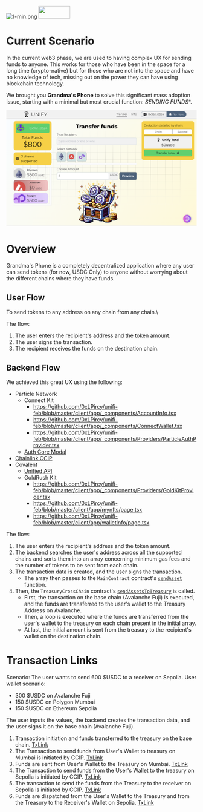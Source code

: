 ![1-min.png](https://cdn.dorahacks.io/static/files/18dbed88495df63c795884f48739066c.png)
<a target="_blank" href="https://dorahacks.io/buidl/10279"><img src="https://cdn.dorahacks.io/images/buidl-embed/light-simple.png" height="33" width="84" /></a>
# Current Scenario
In the current web3 phase, we are used to having complex UX for sending funds to anyone.
This works for those who have been in the space for a long time (crypto-native) but for those who are not into the space and have no knowledge of tech, missing out on the power they can have using blockchain technology. 

We brought you **Grandma's Phone** to solve this significant mass adoption issue, starting with a minimal but most crucial function: _SENDING FUNDS_*.

[![Dashboard Image](./assets/dashboard.png)](https://www.youtube.com/embed/dcpv2h0guv4)


# Overview

Grandma's Phone is a completely decentralized application where any user can send tokens (for now, USDC Only) to anyone without worrying about the different chains where they have funds.

## User Flow 
To send tokens to any address on any chain from any chain.\

The flow:
1. The user enters the recipient's address and the token amount.
2. The user signs the transaction.
3. The recipient receives the funds on the destination chain.

## Backend Flow 
We achieved this great UX using the following: 
- Particle Network
  - Connect Kit
    - https://github.com/0xLPircy/unifi-feb/blob/master/client/app/_components/AccountInfo.tsx
    - https://github.com/0xLPircy/unifi-feb/blob/master/client/app/_components/ConnectWallet.tsx
    - https://github.com/0xLPircy/unifi-feb/blob/master/client/app/_components/Providers/ParticleAuthProvider.tsx
  - [Auth Core Modal](https://github.com/0xLPircy/unifi-feb/blob/master/client/app/_container/dashboard/DeductionSection.tsx#L19C4-L37C37)
- [Chainlink CCIP](https://github.com/0xLPircy/unifi-feb/blob/master/contracts/src/TreasuryCrossChain.sol#L105)
- Covalent 
  - [Unified API](https://github.com/0xLPircy/unifi-feb/blob/master/client/app/api/index.ts)
  - GoldRush Kit
    - https://github.com/0xLPircy/unifi-feb/blob/master/client/app/_components/Providers/GoldKitProvider.tsx
    - https://github.com/0xLPircy/unifi-feb/blob/master/client/app/mynfts/page.tsx
    - https://github.com/0xLPircy/unifi-feb/blob/master/client/app/walletInfo/page.tsx

The flow:
1. The user enters the recipient's address and the token amount.
2. The backend searches the user's address across all the supported chains and sorts them into an array concerning minimum gas fees and the number of tokens to be sent from each chain.
3. The transaction data is created, and the user signs the transaction.
   - The array then passes to the `MainContract` contract's [`sendAsset`](https://github.com/0xLPircy/unifi-feb/blob/019403ac468a00573226fc862fc72e83c2ced137/contracts/src/MainContract.sol#L31) function.
4. Then, the `TreasuryCrossChain` contract's [`sendAssetsToTreasury`](https://github.com/0xLPircy/unifi-feb/blob/019403ac468a00573226fc862fc72e83c2ced137/contracts/src/TreasuryCrossChain.sol#L48) is called.
   - First, the transaction on the base chain (Avalanche Fuji) is executed, and the funds are transferred to the user's wallet to the Treasury Address on Avalanche.
   - Then, a loop is executed where the funds are transferred from the user's wallet to the treasury on each chain present in the initial array.
   - At last, the initial amount is sent from the treasury to the recipient's wallet on the destination chain.

# Transaction Links
Scenario: 
The user wants to send 600 $USDC to a receiver on Sepolia.
User wallet scenario:
- 300 $USDC on Avalanche Fuji
- 150 $USDC on Polygon Mumbai 
- 150 $USDC on Ethereum Sepolia

The user inputs the values, the backend creates the transaction data, and the user signs it on the base chain (Avalanche Fuji). 

1. Transaction initiation and funds transferred to the treasury on the base chain. [TxLink](https://testnet.snowtrace.io/tx/0xb5ca4ded130bcf39a65d55efb40c41f0165e233659925e28b94d9d7ebd8e69e4?chainId=43113)
2. The Transaction to send funds from User's Wallet to treasury on Mumbai is initiated by CCIP. [TxLink](https://ccip.chain.link/msg/0x09315f31042e262f42335a3c0ff38f87f0d41f258027d40013cce27a0bfdfc3a) 
3. Funds are sent from User's Wallet to the Treasury on Mumbai. [TxLink](https://mumbai.polygonscan.com/tx/0x8931c97e85f74a7fa676c3016474f9e0387cd131c2e786ae215d214a25c2cb5f) 
4. The Transaction to send funds from the User's Wallet to the treasury on Sepolia is initiated by CCIP. [TxLink](https://ccip.chain.link/msg/0x4f0613d99364ea2746d53e32accb57b2ff81fda95727ff6d952c4edbbcccb223) 
5. The transaction to send the funds from the Treasury to the receiver on Sepolia is initiated by CCIP. [TxLink](https://ccip.chain.link/msg/0xe5bdd7903457159216be7711b2efbd703ee6f0f33ef4c831aebecc3be2ee483e) 
6. Funds are dispatched from the User's Wallet to the Treasury and from the Treasury to the Receiver's Wallet on Sepolia. [TxLink](https://sepolia.etherscan.io/tx/0xfb7149dd064c676dfdf45a61313810a40493fc40eeeff0a8d03e228b7768bc44)